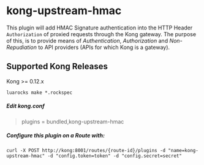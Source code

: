 # kong-upstream-hmac

This plugin will add HMAC Signature authentication into the HTTP Header `Authorization` of proxied requests through the Kong gateway. The purpose of this, is to provide means of _Authentication_, _Authorization_ and _Non-Repudiation_ to API providers (APIs for which Kong is a gateway).

## Supported Kong Releases
Kong >= 0.12.x 

```
luarocks make *.rockspec
```
##### Edit kong.conf
> plugins = bundled,kong-upstream-hmac


##### Configure this plugin on a Route with:
      
```
curl -X POST http://kong:8001/routes/{route-id}/plugins -d "name=kong-upstream-hmac" -d "config.token=token" -d "config.secret=secret"

```